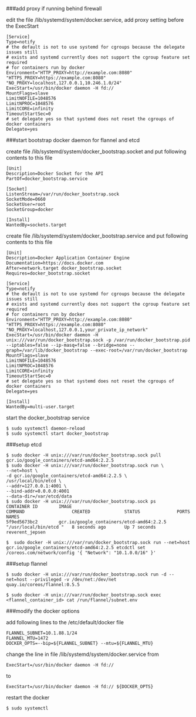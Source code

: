 ###add proxy if running behind firewall

edit the file /lib/systemd/system/docker.service, add proxy setting before the ExecStart

```shell
[Service]
Type=notify
# the default is not to use systemd for cgroups because the delegate issues still
# exists and systemd currently does not support the cgroup feature set required
# for containers run by docker
Environment="HTTP_PROXY=http://example.com:8080" "HTTPS_PROXY=https://example.com:8080" "NO_PROXY=localhost,127.0.0.1,10.246.1.0/24"
ExecStart=/usr/bin/docker daemon -H fd://
MountFlags=slave
LimitNOFILE=1048576
LimitNPROC=1048576
LimitCORE=infinity
TimeoutStartSec=0
# set delegate yes so that systemd does not reset the cgroups of docker containers
Delegate=yes
```

###start bootstrap docker daemon for flannel and etcd

create file /lib/systemd/system/docker_bootstrap.socket and put following contents to this file

```
[Unit]
Description=Docker Socket for the API
PartOf=docker_bootstrap.service

[Socket]
ListenStream=/var/run/docker_bootstrap.sock
SocketMode=0660
SocketUser=root
SocketGroup=docker

[Install]
WantedBy=sockets.target
```

create file /lib/systemd/system/docker_bootstrap.service and put following contents to this file

```
[Unit]
Description=Docker Application Container Engine
Documentation=https://docs.docker.com
After=network.target docker_bootstrap.socket
Requires=docker_bootstrap.socket

[Service]
Type=notify
# the default is not to use systemd for cgroups because the delegate issues still
# exists and systemd currently does not support the cgroup feature set required
# for containers run by docker
Environment="HTTP_PROXY=http://example.com:8080" "HTTPS_PROXY=https://example.com:8080" "NO_PROXY=localhost,127.0.0.1,your_private_ip_network"
ExecStart=/usr/bin/docker daemon -H unix:///var/run/docker_bootstrap.sock -p /var/run/docker_bootstrap.pid --iptables=false --ip-masq=false --bridge=none --graph=/var/lib/docker_bootstrap --exec-root=/var/run/docker_bootstrap
MountFlags=slave
LimitNOFILE=1048576
LimitNPROC=1048576
LimitCORE=infinity
TimeoutStartSec=0
# set delegate yes so that systemd does not reset the cgroups of docker containers
Delegate=yes

[Install]
WantedBy=multi-user.target

```

start the docker_bootstrap service

```shell
$ sudo systemctl daemon-reload
$ sudo systemctl start docker_bootstrap
```
###setup etcd
```shell
$ sudo docker -H unix:///var/run/docker_bootstrap.sock pull gcr.io/google_containers/etcd-amd64:2.2.5
$ sudo docker -H unix:///var/run/docker_bootstrap.sock run \
--net=host \
-d gcr.io/google_containers/etcd-amd64:2.2.5 \
/usr/local/bin/etcd \
--addr=127.0.0.1:4001 \
--bind-addr=0.0.0.0:4001
--data-dir=/var/etcd/data
$ sudo docker -H unix:///var/run/docker_bootstrap.sock ps
CONTAINER ID        IMAGE                                       COMMAND                  CREATED             STATUS              PORTS               NAMES
5f9ed5673bc2        gcr.io/google_containers/etcd-amd64:2.2.5   "/usr/local/bin/etcd "   8 seconds ago       Up 7 seconds                            reverent_jepsen

$  sudo docker -H unix:///var/run/docker_bootstrap.sock run --net=host gcr.io/google_containers/etcd-amd64:2.2.5 etcdctl set /coreos.com/network/config '{ "Network": "10.1.0.0/16" }'

```
###setup flannel

```shell
$ sudo docker -H unix:///var/run/docker_bootstrap.sock run -d --net=host --privileged -v /dev/net:/dev/net quay.io/coreos/flannel:0.5.5

$ sudo docker -H unix:///var/run/docker_bootstrap.sock exec <flannel_container_id> cat /run/flannel/subnet.env
```

###modify the docker options

add following lines to the /etc/default/docker file

```
FLANNEL_SUBNET=10.1.88.1/24
FLANNEL_MTU=1472
DOCKER_OPTS=--bip=${FLANNEL_SUBNET} --mtu=${FLANNEL_MTU}
```

change the line in file /lib/systemd/system/docker.service from

```
ExecStart=/usr/bin/docker daemon -H fd://
```

to

```
ExecStart=/usr/bin/docker daemon -H fd:// ${DOCKER_OPTS}
```

restart the docker

```shell
$ sudo systemctl 
```



